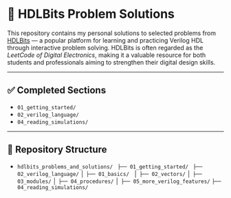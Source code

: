 # 🧠 HDLBits Problem Solutions

This repository contains my personal solutions to selected problems from [HDLBits](https://bit.ly/amit_hdl_bits) — a popular platform for learning and practicing Verilog HDL through interactive problem solving. HDLBits is often regarded as the *LeetCode of Digital Electronics*, making it a valuable resource for both students and professionals aiming to strengthen their digital design skills.

---

## ✅ Completed Sections

- `01_getting_started/`
- `02_verilog_language/`
- `04_reading_simulations/`

---

## 📁 Repository Structure
- `hdlbits_problems_and_solutions/ `
 `├── 01_getting_started/ `
`├── 02_verilog_language/`
│ `├── 01_basics/ `
│ `├── 02_vectors/`
│ `├── 03_modules/`
│ `├── 04_procedures/`
│ `├── 05_more_verilog_features/`
`├── 04_reading_simulations/ `
